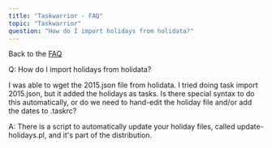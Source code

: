 ```yaml
---
title: "Taskwarrior - FAQ"
topic: "Taskwarrior"
question: "How do I import holidays from holidata?"
---
```


Back to the [FAQ](/support/faq)

Q: How do I import holidays from holidata?

I was able to wget the 2015.json file from holidata.
I tried doing task import 2015.json, but it added the holidays as tasks.
Is there special syntax to do this automatically, or do we need to hand-edit the holiday file and/or add the dates to .taskrc?

A: There is a script to automatically update your holiday files, called update-holidays.pl, and it's part of the distribution.

